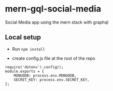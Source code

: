 # mern-gql-social-media

Social Media app using the mern stack with graphql

## Local setup

* Run `npm install`


* create config.js file at the root of the repo

```
require('dotenv').config();
module.exports = {
    MONGODB: process.env.MONGODB,
    SECRET_KEY: process.env.SECRET_KEY,
};

```
